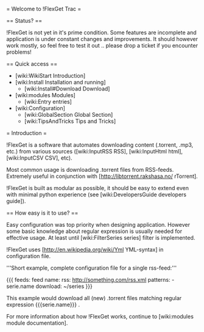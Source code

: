 = Welcome to !FlexGet Trac =

== Status? ==

!FlexGet is not yet in it's prime condition. Some features are incomplete and application is under constant changes and improvements. It should however work mostly, so feel free to test it out .. please drop a ticket if you encounter problems!

== Quick access ==

 * [wiki:WikiStart Introduction]
 * [wiki:Install Installation and running]
   * [wiki:Install#Download Download]
 * [wiki:modules Modules]
   * [wiki:Entry entries]
 * [wiki:Configuration]
   * [wiki:GlobalSection Global Section]
   * [wiki:TipsAndTricks Tips and Tricks]

= Introduction =

!FlexGet is a software that automates downloading content (.torrent, .mp3, etc.) from various 
sources ([wiki:InputRSS RSS], [wiki:InputHtml html], [wiki:InputCSV CSV], etc). 

Most common usage is downloading .torrent files from RSS-feeds. Extremely useful in conjunction with [http://libtorrent.rakshasa.no/ rTorrent].

!FlexGet is built as modular as possible, it should be easy to extend even with minimal python experience (see [wiki:DevelopersGuide developers guide]).

== How easy is it to use? ==

Easy configuration was top priority when designing application. However some basic knowledge 
about regular expression is usually needed for effective usage. At least until [wiki:FilterSeries series] filter is implemented.

!FlexGet uses [http://en.wikipedia.org/wiki/Yml YML-syntax] in configuration file.

'''Short example, complete configuration file for a single rss-feed:'''

{{{
feeds:
  feed name:
    rss: http://something.com/rss.xml
    patterns:
      - serie.name
    download: ~/series
}}}

This example would download all (new) .torrent files matching regular expression {{{serie.name}}} .

For more information about how !FlexGet works, continue to [wiki:modules module documentation].
